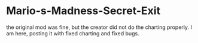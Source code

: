 # Mario-s-Madness-Secret-Exit
the original mod was fine, but the creator did not do the charting properly. I am here, posting it with fixed charting and fixed bugs.
